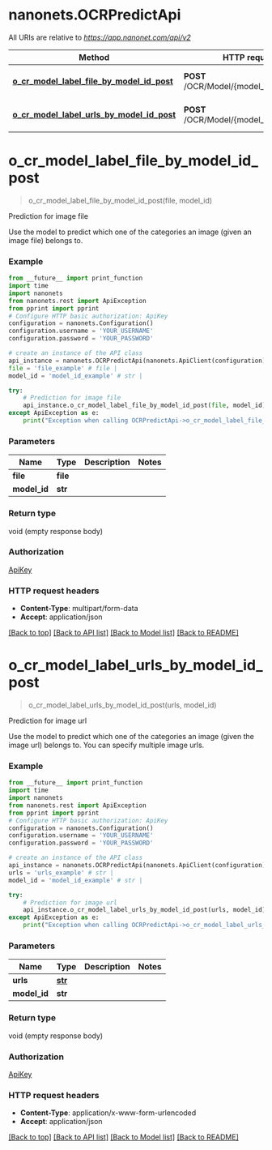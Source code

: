 # nanonets.OCRPredictApi

All URIs are relative to *https://app.nanonet.com/api/v2*

Method | HTTP request | Description
------------- | ------------- | -------------
[**o_cr_model_label_file_by_model_id_post**](OCRPredictApi.md#o_cr_model_label_file_by_model_id_post) | **POST** /OCR/Model/{model_id}/LabelFile/ | Prediction for image file
[**o_cr_model_label_urls_by_model_id_post**](OCRPredictApi.md#o_cr_model_label_urls_by_model_id_post) | **POST** /OCR/Model/{model_id}/LabelUrls/ | Prediction for image url

# **o_cr_model_label_file_by_model_id_post**
> o_cr_model_label_file_by_model_id_post(file, model_id)

Prediction for image file

Use the model to predict which one of the categories an image (given an image file) belongs to.

### Example
```python
from __future__ import print_function
import time
import nanonets
from nanonets.rest import ApiException
from pprint import pprint
# Configure HTTP basic authorization: ApiKey
configuration = nanonets.Configuration()
configuration.username = 'YOUR_USERNAME'
configuration.password = 'YOUR_PASSWORD'

# create an instance of the API class
api_instance = nanonets.OCRPredictApi(nanonets.ApiClient(configuration))
file = 'file_example' # file | 
model_id = 'model_id_example' # str | 

try:
    # Prediction for image file
    api_instance.o_cr_model_label_file_by_model_id_post(file, model_id)
except ApiException as e:
    print("Exception when calling OCRPredictApi->o_cr_model_label_file_by_model_id_post: %s\n" % e)
```

### Parameters

Name | Type | Description  | Notes
------------- | ------------- | ------------- | -------------
 **file** | **file**|  | 
 **model_id** | **str**|  | 

### Return type

void (empty response body)

### Authorization

[ApiKey](../README.md#ApiKey)

### HTTP request headers

 - **Content-Type**: multipart/form-data
 - **Accept**: application/json

[[Back to top]](#) [[Back to API list]](../README.md#documentation-for-api-endpoints) [[Back to Model list]](../README.md#documentation-for-models) [[Back to README]](../README.md)

# **o_cr_model_label_urls_by_model_id_post**
> o_cr_model_label_urls_by_model_id_post(urls, model_id)

Prediction for image url

Use the model to predict which one of the categories an image (given the image url) belongs to. You can specify multiple image urls.

### Example
```python
from __future__ import print_function
import time
import nanonets
from nanonets.rest import ApiException
from pprint import pprint
# Configure HTTP basic authorization: ApiKey
configuration = nanonets.Configuration()
configuration.username = 'YOUR_USERNAME'
configuration.password = 'YOUR_PASSWORD'

# create an instance of the API class
api_instance = nanonets.OCRPredictApi(nanonets.ApiClient(configuration))
urls = 'urls_example' # str | 
model_id = 'model_id_example' # str | 

try:
    # Prediction for image url
    api_instance.o_cr_model_label_urls_by_model_id_post(urls, model_id)
except ApiException as e:
    print("Exception when calling OCRPredictApi->o_cr_model_label_urls_by_model_id_post: %s\n" % e)
```

### Parameters

Name | Type | Description  | Notes
------------- | ------------- | ------------- | -------------
 **urls** | [**str**](.md)|  | 
 **model_id** | **str**|  | 

### Return type

void (empty response body)

### Authorization

[ApiKey](../README.md#ApiKey)

### HTTP request headers

 - **Content-Type**: application/x-www-form-urlencoded
 - **Accept**: application/json

[[Back to top]](#) [[Back to API list]](../README.md#documentation-for-api-endpoints) [[Back to Model list]](../README.md#documentation-for-models) [[Back to README]](../README.md)

